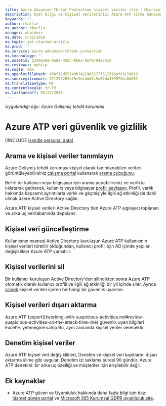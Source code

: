 ```yaml
---
title: Azure Advanced Threat Protection kişisel veriler ilke | Microsoft Docs
description: Özel bilgi ve kişisel verilerinizi Azure ATP silme hakkında bilgilere bağlantılar sağlar.
keywords: ''
author: rkarlin
ms.author: rkarlin
manager: mbaldwin
ms.date: 5/22/2018
ms.topic: get-started-article
ms.prod: ''
ms.service: azure-advanced-threat-protection
ms.technology: ''
ms.assetid: 224e629a-0e82-458c-bb03-b67070a9241d
ms.reviewer: ophirp
ms.suite: ems
ms.openlocfilehash: d6bf11d55743b7422985577f512f16af93159618
ms.sourcegitcommit: 571297209b15e9dc4d43c5e57da359973da8d207
ms.translationtype: MT
ms.contentlocale: tr-TR
ms.lasthandoff: 05/23/2018
---
```

*Uygulandığı öğe: Azure Gelişmiş tehdit koruması*

# <a name="azure-atp-data-security-and-privacy"></a>Azure ATP veri güvenlik ve gizlilik

[!INCLUDE [Handle personal data](../includes/gdpr-intro-sentence.md)]

## <a name="search-for-and-identify-personal-data"></a>Arama ve kişisel veriler tanımlayın 

Azure Gelişmiş tehdit koruması kişisel olarak tanımlanabilen verileri görüntüleyebilirsiniz [çalışma portal](workspace-portal.md) kullanarak [arama çubuğunu](workspace-portal.md#search-bar). 

Belirli bir kullanıcı veya bilgisayar için arama yapabilirsiniz ve varlıkta tıklatarak getirecek, kullanıcı veya bilgisayar [profili sayfasını](entity-profiles.md). Profil, varlık hakkında kapsamlı ayrıntılarla varlık ve geçmişiyle ilgili ağ etkinliği de dahil olmak üzere Active Directory sağlar.

Azure ATP kişisel verileri Active Directory'den Azure ATP algılayıcı toplanan ve arka uç veritabanında depolanır.

## <a name="update-personal-data"></a>Kişisel veri güncelleştirme 

Kullanıcının nesnesi Active Directory kuruluşun Azure ATP kullanıcının kişisel verileri türetilir olduğundan, kullanıcı profili için AD içinde yapılan değişiklikler Azure ATP yansıtılır.


## <a name="delete-personal-data"></a>Kişisel verilerini sil 

Bir kullanıcı kuruluşun Active Directory'den silindikten sonra Azure ATP otomatik olarak kullanıcı profili ve ilgili ağ etkinliği bir yıl içinde siler. Ayrıca [silmek](working-with-suspicious-activities.md#review-suspicious-activities-on-the-attack-time-line) kişisel verileri içeren herhangi bir güvenlik uyarıları. 

## <a name="export-personal-data"></a>Kişisel verileri dışarı aktarma 

Azure ATP [export]((working-with-suspicious-activities.md#review-suspicious-activities-on-the-attack-time-line) güvenlik uyarı bilgileri Excel'e. yeteneğine sahip Bu, aynı zamanda kişisel veriler verecektir. 
 
## <a name="audit-personal-data"></a>Denetim kişisel veriler

Azure ATP kişisel veri değişiklikleri, Denetim ve kişisel veri kayıtlarını dışarı aktarma silme gibi uygular. Denetim izi saklama süresi 90 gündür. Azure ATP denetimi: bir arka uç özelliği ve müşteriler için erişilebilir değil.
 
## <a name="additional-resources"></a>Ek kaynaklar

- Azure ATP güven ve Uyumluluk hakkında daha fazla bilgi için bkz: [hizmet güven portal](https://servicetrust.microsoft.com/ViewPage/GDPRGetStarted) ve [Microsoft 365 Kurumsal GDPR uyumluluk site](https://docs.microsoft.com/microsoft-365/compliance/compliance-solutions-overview).
